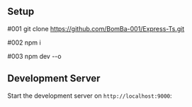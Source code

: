 ## Setup
#001
git clone https://github.com/BomBa-001/Express-Ts.git

#002
npm i

#003
npm dev --o
## Development Server

Start the development server on `http://localhost:9000`:
